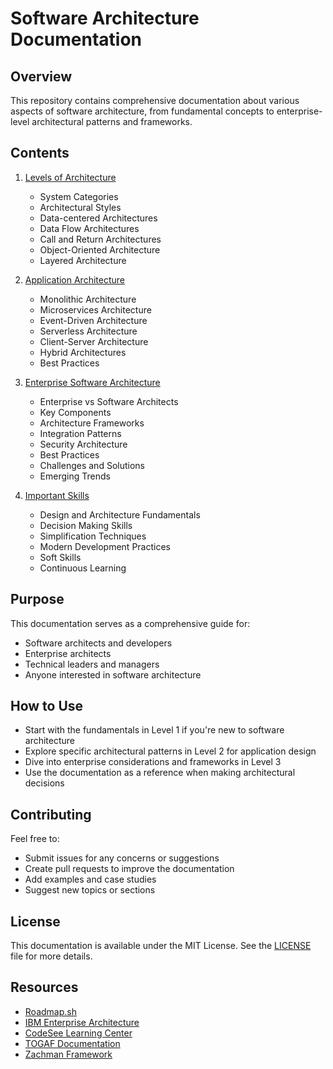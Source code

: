 # Software Architecture Documentation

## Overview

This repository contains comprehensive documentation about various aspects of software architecture, from fundamental concepts to enterprise-level architectural patterns and frameworks.

## Contents

1. [Levels of Architecture](01_levels_of_architecture.md)

   - System Categories
   - Architectural Styles
   - Data-centered Architectures
   - Data Flow Architectures
   - Call and Return Architectures
   - Object-Oriented Architecture
   - Layered Architecture

2. [Application Architecture](02_application_architecture.md)

   - Monolithic Architecture
   - Microservices Architecture
   - Event-Driven Architecture
   - Serverless Architecture
   - Client-Server Architecture
   - Hybrid Architectures
   - Best Practices

3. [Enterprise Software Architecture](03_enterprise_software_architecture.md)

   - Enterprise vs Software Architects
   - Key Components
   - Architecture Frameworks
   - Integration Patterns
   - Security Architecture
   - Best Practices
   - Challenges and Solutions
   - Emerging Trends

4. [Important Skills](05_important_skills.md)
   - Design and Architecture Fundamentals
   - Decision Making Skills
   - Simplification Techniques
   - Modern Development Practices
   - Soft Skills
   - Continuous Learning

## Purpose

This documentation serves as a comprehensive guide for:

- Software architects and developers
- Enterprise architects
- Technical leaders and managers
- Anyone interested in software architecture

## How to Use

- Start with the fundamentals in Level 1 if you're new to software architecture
- Explore specific architectural patterns in Level 2 for application design
- Dive into enterprise considerations and frameworks in Level 3
- Use the documentation as a reference when making architectural decisions

## Contributing

Feel free to:

- Submit issues for any concerns or suggestions
- Create pull requests to improve the documentation
- Add examples and case studies
- Suggest new topics or sections

## License

This documentation is available under the MIT License. See the [LICENSE](LICENSE) file for more details.

## Resources

- [Roadmap.sh](https://roadmap.sh/software-architect)
- [IBM Enterprise Architecture](https://www.ibm.com/topics/enterprise-architecture)
- [CodeSee Learning Center](https://www.codesee.io/learning-center/application-architecture)
- [TOGAF Documentation](https://www.opengroup.org/togaf)
- [Zachman Framework](https://www.zachman.com/about-the-zachman-framework)
